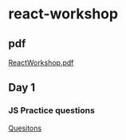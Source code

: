 # react-workshop

## pdf
[ReactWorkshop.pdf](https://github.com/dgpiyush/react-workshop/files/13568140/ReactWorkshop.pdf)


## Day 1

### JS Practice questions
  <a href="https://github.com/dgpiyush/react-workshop/blob/main/js-questions.md">Quesitons</a>
